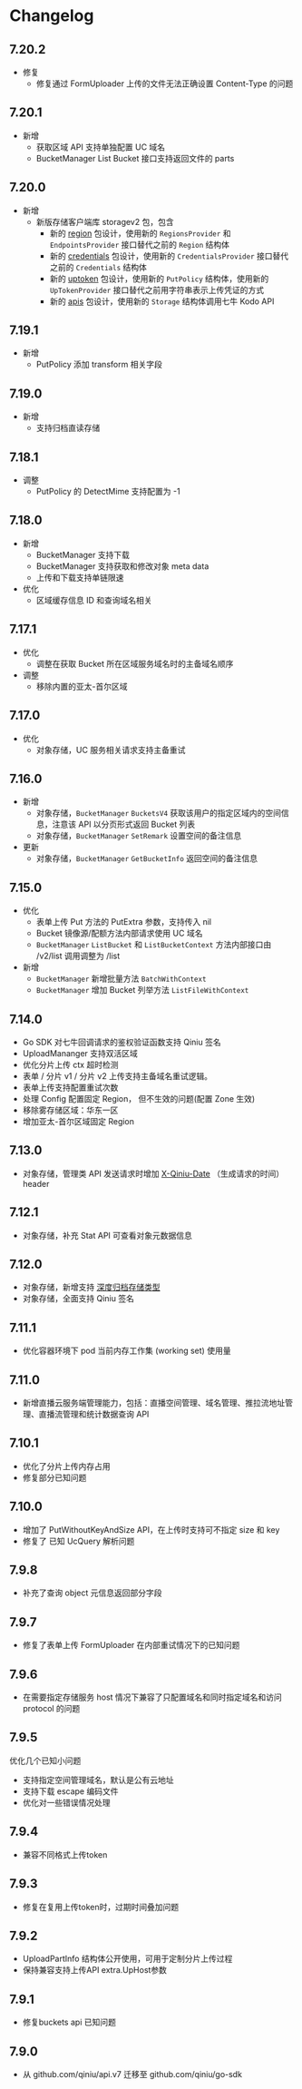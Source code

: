 # Changelog
## 7.20.2
* 修复
  * 修复通过 FormUploader 上传的文件无法正确设置 Content-Type 的问题

## 7.20.1
* 新增
  * 获取区域 API 支持单独配置 UC 域名
  * BucketManager List Bucket 接口支持返回文件的 parts

## 7.20.0
* 新增
  * 新版存储客户端库 storagev2 包，包含
    * 新的 [region](github.com/qiniu/go-sdk/v7/storagev2/region) 包设计，使用新的 `RegionsProvider` 和 `EndpointsProvider` 接口替代之前的 `Region` 结构体
    * 新的 [credentials](github.com/qiniu/go-sdk/v7/storagev2/credentials) 包设计，使用新的 `CredentialsProvider` 接口替代之前的 `Credentials` 结构体
    * 新的 [uptoken](github.com/qiniu/go-sdk/v7/storagev2/uptoken) 包设计，使用新的 `PutPolicy` 结构体，使用新的 `UpTokenProvider` 接口替代之前用字符串表示上传凭证的方式
    * 新的 [apis](github.com/qiniu/go-sdk/v7/storagev2/apis) 包设计，使用新的 `Storage` 结构体调用七牛 Kodo API

## 7.19.1
* 新增
  * PutPolicy 添加 transform 相关字段

## 7.19.0
* 新增
  * 支持归档直读存储


## 7.18.1
* 调整
  * PutPolicy 的 DetectMime 支持配置为 -1

## 7.18.0
* 新增
  * BucketManager  支持下载
  * BucketManager 支持获取和修改对象 meta data
  * 上传和下载支持单链限速
* 优化
  * 区域缓存信息 ID 和查询域名相关

## 7.17.1
* 优化
  * 调整在获取 Bucket 所在区域服务域名时的主备域名顺序
* 调整
  * 移除内置的亚太-首尔区域

## 7.17.0
* 优化
  * 对象存储，UC 服务相关请求支持主备重试

## 7.16.0
* 新增
    * 对象存储，`BucketManager` `BucketsV4` 获取该用户的指定区域内的空间信息，注意该 API 以分页形式返回 Bucket 列表
    * 对象存储，`BucketManager` `SetRemark` 设置空间的备注信息
* 更新
    * 对象存储，`BucketManager` `GetBucketInfo` 返回空间的备注信息

## 7.15.0
* 优化
    * 表单上传 Put 方法的 PutExtra 参数，支持传入 nil
    * Bucket 镜像源/配额方法内部请求使用 UC 域名
    * `BucketManager` `ListBucket` 和 `ListBucketContext` 方法内部接口由 /v2/list 调用调整为 /list
* 新增
    * `BucketManager` 新增批量方法 `BatchWithContext`
    * `BucketManager` 增加 Bucket 列举方法 `ListFileWithContext`

## 7.14.0
* Go SDK  对七牛回调请求的鉴权验证函数支持 Qiniu 签名
* UploadMananger 支持双活区域
* 优化分片上传 ctx 超时检测
* 表单 / 分片 v1 / 分片 v2 上传支持主备域名重试逻辑。
* 表单上传支持配置重试次数
* 处理 Config 配置固定 Region， 但不生效的问题(配置 Zone 生效)
* 移除雾存储区域：华东一区
* 增加亚太-首尔区域固定 Region

## 7.13.0
* 对象存储，管理类 API 发送请求时增加 [X-Qiniu-Date](https://developer.qiniu.com/kodo/3924/common-request-headers) （生成请求的时间） header

## 7.12.1
* 对象存储，补充 Stat API 可查看对象元数据信息

## 7.12.0
* 对象存储，新增支持 [深度归档存储类型](https://developer.qiniu.com/kodo/3956/kodo-category#deep_archive)
* 对象存储，全面支持 Qiniu 签名

## 7.11.1
* 优化容器环境下 pod 当前内存工作集 (working set) 使用量

## 7.11.0
* 新增直播云服务端管理能力，包括：直播空间管理、域名管理、推拉流地址管理、直播流管理和统计数据查询 API


## 7.10.1
* 优化了分片上传内存占用
* 修复部分已知问题

## 7.10.0
* 增加了 PutWithoutKeyAndSize API，在上传时支持可不指定 size 和 key
* 修复了 已知 UcQuery 解析问题
## 7.9.8
* 补充了查询 object 元信息返回部分字段

## 7.9.7
* 修复了表单上传 FormUploader 在内部重试情况下的已知问题

## 7.9.6
* 在需要指定存储服务 host 情况下兼容了只配置域名和同时指定域名和访问 protocol 的问题

## 7.9.5
优化几个已知小问题
* 支持指定空间管理域名，默认是公有云地址
* 支持下载 escape 编码文件
* 优化对一些错误情况处理

## 7.9.4
* 兼容不同格式上传token

## 7.9.3
* 修复在复用上传token时，过期时间叠加问题

## 7.9.2
* UploadPartInfo 结构体公开使用，可用于定制分片上传过程
* 保持兼容支持上传API extra.UpHost参数

## 7.9.1
* 修复buckets api 已知问题

## 7.9.0
* 从 github.com/qiniu/api.v7 迁移至 github.com/qiniu/go-sdk
